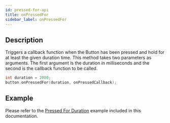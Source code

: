 ```yaml
---
id: pressed-for-api
title: onPressedFor
sidebar_label: onPressedFor
---
```


## Description

Triggers a callback function when the Button has been pressed and hold for at least the given duration time. This method takes two parameters as arguments. The first argument is the duration in milliseconds and the second is the callback function to be called.

```cpp
int duration = 2000;
button.onPressedFor(duration, onPressedCallback);
```

## Example

Please refer to the [Pressed For Duration](pressed-for-duration-example) example included in this documentation.
